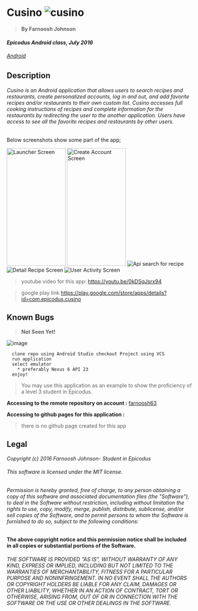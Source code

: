 # Cusino ![cusino](https://maxcdn.icons8.com/iOS7/PNG/50/Ecommerce/food-50.png)


> **By Farnoosh Johnson**

#### _Epicodus Android class, July 2016_

###### _[Android](https://www.learnhowtoprogram.com/android)_


## __Description__


###### Cusino is an Android application that allows users to search recipes and restaurants, create personalized accounts, log in and out, and add favorite recipes and/or restaurants to their own custom list. Cusino accesses full cooking instructions of recipes and complete information for the restaurants by redirecting the user to the another application. Users have access to see all the favorite recipes and restaurants by other users.
Below screenshots show some part of the app;

<img id="screen-1" src="https://s26.postimg.org/udov18pfd/Screen_Shot_2016_07_29_at_7_58_18_PM.png" width="160" height="320" title="Launcher Screen" />
<img id="screen-1" src="https://s26.postimg.org/cc5q3fveh/Screen_Shot_2016_07_29_at_8_38_28_PM.png" width="160" height="320" title="Create Account Screen" />
<img id="screen-1" src="https://s26.postimg.org/vp4vyg1x5/Screen_Shot_2016_07_26_at_4_22_45_PM.png" title="Api search for recipe" />
<img id="screen-1" src="https://s26.postimg.org/9r8f4nmwp/Screen_Shot_2016_07_26_at_4_23_12_PM.png" title="Detail Recipe Screen" />
<img id="screen-1" src="https://s26.postimg.org/urygpkqex/Screen_Shot_2016_07_26_at_4_29_41_PM.png" title="User Activity Screen" />

> youtube video for this app: https://youtu.be/0kDSqJsrx94

> google play link https://play.google.com/store/apps/details?id=com.epicodus.cusino

## Known Bugs

> **Not Seen Yet!**




![image](http://www.advanceddigitalsecurity.co.uk/files/4313/1654/9222/process.png)  
```
  clone repo using Android Studio checkout Project using VCS
  run application
  select emulator
    * preferably Nexus 6 API 23
  enjoy!
  ```


> You may use this application as an example to show the proficiency of a level 3 student in Epicodus.



**Accessing to the remote repository on account :** [farnoosh63](https://github.com/Farnoosh63/Cusino.git)


**Accessing to github pages for this application :**
> there is no github page created for this app



Legal
------

_*Copyright (c) 2016 Farnoosh Johnson- Student in Epicodus*_

###### This software is licensed under the MIT license.

###### Permission is hereby granted, free of charge, to any person obtaining a copy of this software and associated documentation files (the "Software"), to deal in the Software without restriction, including without limitation the rights to use, copy, modify, merge, publish, distribute, sublicense, and/or sell copies of the Software, and to permit persons to whom the Software is furnished to do so, subject to the following conditions:

__The above copyright notice and this permission notice shall be included in all copies or substantial portions of the Software.__

###### THE SOFTWARE IS PROVIDED "AS IS", WITHOUT WARRANTY OF ANY KIND, EXPRESS OR IMPLIED, INCLUDING BUT NOT LIMITED TO THE WARRANTIES OF MERCHANTABILITY, FITNESS FOR A PARTICULAR PURPOSE AND NONINFRINGEMENT. IN NO EVENT SHALL THE AUTHORS OR COPYRIGHT HOLDERS BE LIABLE FOR ANY CLAIM, DAMAGES OR OTHER LIABILITY, WHETHER IN AN ACTION OF CONTRACT, TORT OR OTHERWISE, ARISING FROM, OUT OF OR IN CONNECTION WITH THE SOFTWARE OR THE USE OR OTHER DEALINGS IN THE SOFTWARE.
